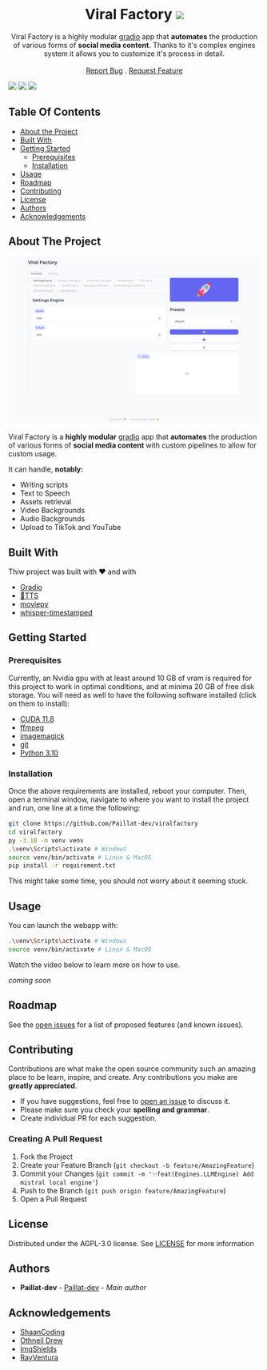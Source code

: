 <br/>
<p align="center">
  <h1 align="center">Viral Factory <picture><img src="https://img.shields.io/badge/Beta-45bf17"></picture></h1>

  <p align="center">
    Viral Factory is a highly modular <a href="https://github.com/gradio-app/gradio">gradio</a> app that <strong>automates</strong> the production of various forms of <strong>social media content</strong>. Thanks to it's complex engines system it allows you to customize it's process in detail.
    <br/>
    <br/>
    <a href="https://github.com/Paillat-dev/viralfactory/issues">Report Bug</a>
    .
    <a href="https://github.com/Paillat-dev/viralfactory/issues">Request Feature</a>
  </p>
</p>

<picture>
  <img src="https://img.shields.io/github/contributors/Paillat-dev/viralfactory?color=dark-green">
</picture>
<picture>
  <img src="https://img.shields.io/github/issues/Paillat-dev/viralfactory">
</picture>
<picture>
  <img src="https://img.shields.io/github/license/Paillat-dev/viralfactory">
</picture>

## Table Of Contents

* [About the Project](#about-the-project)
* [Built With](#built-with)
* [Getting Started](#getting-started)
  * [Prerequisites](#prerequisites)
  * [Installation](#installation)
* [Usage](#usage)
* [Roadmap](#roadmap)
* [Contributing](#contributing)
* [License](#license)
* [Authors](#authors)
* [Acknowledgements](#acknowledgements)

## About The Project

![Screen Shot](images/screenshot.png)

Viral Factory is a **highly modular** [gradio](https://github.com/gradio-app/gradio) app that **automates** the production of various forms of **social media content** with custom pipelines to allow for custom usage.

It can handle, **notably:**
- Writing scripts
- Text to Speech
- Assets retrieval
- Video Backgrounds
- Audio Backgrounds
- Upload to TikTok and YouTube



## Built With

Thiw project was built with ❤️ and with

* [Gradio](https://github.com/gradio-app/gradio)
* [🐸TTS](https://github.com/coqui-ai/TTS)
* [moviepy](https://github.com/Zulko/moviepy)
* [whisper-timestamped](https://github.com/linto-ai/whisper-timestamped)

## Getting Started


### Prerequisites

Currently, an Nvidia gpu with at least around 10 GB of vram is required for this project to work in optimal conditions, and at minima 20 GB of free disk storage.
You will need as well to have the following software installed (click on them to install):
- [CUDA 11.8](https://developer.nvidia.com/cuda-11-8-0-download-archive)
- [ffmpeg](https://ffmpeg.org/download.html)
- [imagemagick](https://imagemagick.org/script/download.php)
- [git](https://git-scm.com/downloads)
- [Python 3.10](https://www.python.org/downloads/release/python-31011/)

### Installation

Once the above requirements are installed, reboot your computer. Then, open a terminal window, navigate to where you want to install the project and run, one line at a time the following:
```bash
git clone https://github.com/Paillat-dev/viralfactory
cd viralfactory
py -3.10 -m venv venv
.\venv\Scripts\activate # Windows
source venv/bin/activate # Linux & MacOS
pip install -r requirement.txt
```
This might take some time, you should not worry about it seeming stuck.

## Usage

You can launch the webapp with:
```bash
.\venv\Scripts\activate # Windows
source venv/bin/activate # Linux & MacOS
```

Watch the video below to learn more on how to use.

*coming soon*

## Roadmap

See the [open issues](https://github.com/Paillat-dev/viralfactory/issues) for a list of proposed features (and known issues).

## Contributing

Contributions are what make the open source community such an amazing place to be learn, inspire, and create. Any contributions you make are **greatly appreciated**.
* If you have suggestions, feel free to [open an issue](https://github.com/Paillat-dev/viralfactory/issues/new) to discuss it.
* Please make sure you check your **spelling and grammar**.
* Create individual PR for each suggestion.

### Creating A Pull Request

1. Fork the Project
2. Create your Feature Branch (`git checkout -b feature/AmazingFeature`)
3. Commit your Changes (`git commit -m '✨feat(Engines.LLMEngine) Add mistral local engine'`)
4. Push to the Branch (`git push origin feature/AmazingFeature`)
5. Open a Pull Request

## License

Distributed under the AGPL-3.0 license. See [LICENSE](/LICENSE) for more information

## Authors

* **Paillat-dev** - [Paillat-dev](https://paillat.dev/) - *Main author*

## Acknowledgements

* [ShaanCoding](https://github.com/ShaanCoding/)
* [Othneil Drew](https://github.com/othneildrew/Best-README-Template)
* [ImgShields](https://shields.io/)
* [RayVentura](https://github.com/RayVentura/ShortGPT)
